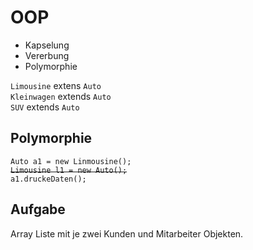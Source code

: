 # OOP

* Kapselung
* Vererbung
* Polymorphie

`Limousine` extens `Auto`\
`Kleinwagen` extends `Auto`\
`SUV` extends `Auto`

## Polymorphie

`Auto a1 = new Linmousine();`\
~~`Limousine l1 = new Auto();`~~\
`a1.druckeDaten();`

## Aufgabe

Array Liste mit je zwei Kunden und Mitarbeiter Objekten.
